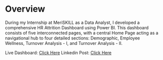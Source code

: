 # Overview
During my Internship at MeriSKILL as a Data Analyst, I developed a comprehensive HR Attrition Dashboard using Power BI. This dashboard consists of five interconnected pages, with a central Home Page acting as a navigational hub to four detailed sections: Demographic, Employee Wellness, Turnover Analysis - I, and Turnover Analysis - II.

Live Dashboard: [Click Here](https://app.powerbi.com/view?r=eyJrIjoiMzU4OTU3OWUtMjgzMS00Y2VjLTlmNzQtMzQ4ZjgxMGYwNmIyIiwidCI6ImM2ZTU0OWIzLTVmNDUtNDAzMi1hYWU5LWQ0MjQ0ZGM1YjJjNCJ9)
Linkedin Post: [Click Here](https://www.linkedin.com/posts/mohdakif919_hr-attrition-dashboard-activity-7131527377523814400-9wd0?utm_source=share&utm_medium=member_desktop)
